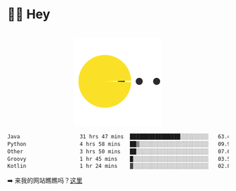 
# 👋🏻 Hey
<div align="center">
	<br>
	<img src="https://raw.githubusercontent.com/Aniket965/Aniket965/master/pacman.svg?sanitize=true" width="200" height="200">
	<br>
</div>

<!--START_SECTION:waka-->

```txt
Java                   31 hrs 47 mins  ████████████████░░░░░░░░░   63.48 %
Python                 4 hrs 58 mins   ██▒░░░░░░░░░░░░░░░░░░░░░░   09.93 %
Other                  3 hrs 50 mins   ██░░░░░░░░░░░░░░░░░░░░░░░   07.68 %
Groovy                 1 hr 45 mins    █░░░░░░░░░░░░░░░░░░░░░░░░   03.52 %
Kotlin                 1 hr 24 mins    ▓░░░░░░░░░░░░░░░░░░░░░░░░   02.80 %
```

<!--END_SECTION:waka-->

 ➡️  来我的网站瞧瞧吗？[这里](https://www.shaolongfei.com)
